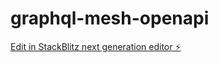 # graphql-mesh-openapi

[Edit in StackBlitz next generation editor ⚡️](https://stackblitz.com/~/github.com/nathanbrachotte/graphql-mesh-openapi)